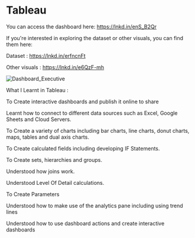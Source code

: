 # Tableau

You can access the dashboard here: https://lnkd.in/enS_B2Qr

If you're interested in exploring the dataset or other visuals, you can find them here: 

Dataset : https://lnkd.in/erfncnFt

Other visuals : https://lnkd.in/e6QzF-mh

![Dashboard_Executive](https://github.com/vaishuKIIT/Tableau/assets/26176812/e2cf8555-e62c-4fd6-a437-4eb6d5d4bd4f)


What I Learnt in Tableau :

To Create interactive dashboards and publish it online to share

Learnt how to connect to different data sources such as Excel, Google Sheets and Cloud Servers.

To Create a variety of charts including bar charts, line charts, donut charts, maps, tables and dual axis charts.

To Create calculated fields including developing IF Statements.

To Create sets, hierarchies and groups.

Understood how joins work.

Understood Level Of Detail calculations.

To Create Parameters

Understood how to make use of the analytics pane including using trend lines

Understood how to use dashboard actions and create interactive dashboards
